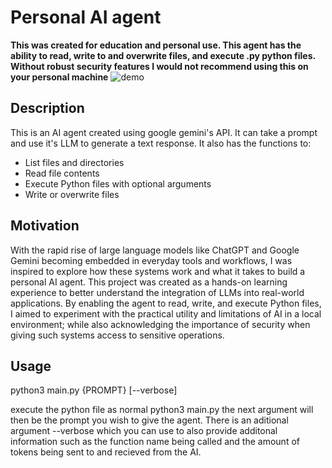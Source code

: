 # Personal AI agent
**This was created for education and personal use. This agent has the ability to read, write to and overwrite files, and execute .py python files. Without robust security features I would not recommend using this on your personal machine**
![demo](https://files.catbox.moe/z0lvr6.gif)
## Description
This is an AI agent created using google gemini's API. It can take a prompt and use it's LLM to generate a text response. It also has the functions to:
- List files and directories
- Read file contents
- Execute Python files with optional arguments
- Write or overwrite files
## Motivation
With the rapid rise of large language models like ChatGPT and Google Gemini becoming embedded in everyday tools and workflows, I was inspired to explore how these systems work and what it takes to build a personal AI agent.
This project was created as a hands-on learning experience to better understand the integration of LLMs into real-world applications. 
By enabling the agent to read, write, and execute Python files, I aimed to experiment with the practical utility and limitations of AI in a local environment; while also acknowledging the importance of security when giving such systems access to sensitive operations.
## Usage
python3 main.py {PROMPT} [--verbose]

execute the python file as normal
python3 main.py 
the next argument will then be the prompt you wish to give the agent. There is an aditional argument --verbose which you can use to also provide additonal information such as the function name being called and the amount of tokens being sent to and recieved from the AI.
